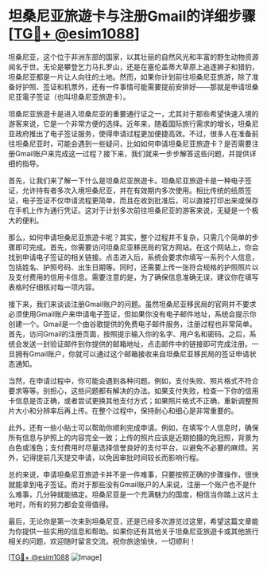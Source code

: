 # 坦桑尼亚旅遊卡与注册Gmail的详细步骤[[TG💪+ @esim1088](https://t.me/s/esim1088)]

坦桑尼亚，这个位于非洲东部的国家，以其壮丽的自然风光和丰富的野生动物资源闻名于世。无论是攀登乞力马扎罗山，还是在塞伦盖蒂大草原上追逐狮子和猎豹，坦桑尼亚都是一片让人向往的土地。然而，如果你计划前往坦桑尼亚旅游，除了准备好护照、签证和机票外，还有一件事情可能需要提前安排好——那就是申请坦桑尼亚電子签证（也叫坦桑尼亚旅遊卡）。

坦桑尼亚旅遊卡是进入坦桑尼亚的重要通行证之一，尤其对于那些希望快速入境的游客来说，它是一个非常方便的选择。近年来，随着国际旅行需求的增长，坦桑尼亚政府推出了电子签证服务，使得申请过程更加便捷高效。不过，很多人在准备前往坦桑尼亚时，可能会遇到一些疑问，比如如何申请坦桑尼亚旅遊卡？是否需要注册Gmail账户来完成这一过程？接下来，我们就来一步步解答这些问题，并提供详细的指导。

首先，让我们来了解一下什么是坦桑尼亚旅遊卡。坦桑尼亚旅遊卡是一种电子签证，允许持有者多次入境坦桑尼亚，并在有效期内多次使用。相比传统的纸质签证，电子签证不仅申请流程更简单，而且在收到批准后，可以直接打印出来或保存在手机上作为通行凭证。这对于计划多次前往坦桑尼亚的游客来说，无疑是一个极大的便利。

那么，如何申请坦桑尼亚旅遊卡呢？其实，整个过程并不复杂，只需几个简单的步骤即可完成。首先，你需要访问坦桑尼亚移民局的官方网站。在这个网站上，你会找到申请电子签证的相关链接。点击进入后，系统会要求你填写一系列个人信息，包括姓名、护照号码、出生日期等。同时，还需要上传一张符合规格的护照照片以及支付费用的信用卡信息。需要注意的是，为了确保信息准确无误，建议你在填写表格时仔细核对每一项内容。

接下来，我们来谈谈注册Gmail账户的问题。虽然坦桑尼亚移民局的官网并不要求必须使用Gmail账户来申请电子签证，但如果你没有电子邮件地址，系统会提示你创建一个。Gmail是一个由谷歌提供的免费电子邮件服务，注册过程也非常简单。首先，访问Gmail的注册页面，按照提示输入你的名字、用户名和密码。之后，系统会发送一封验证邮件到你提供的邮箱地址，点击邮件中的链接即可完成注册。一旦拥有Gmail账户，你就可以通过这个邮箱接收来自坦桑尼亚移民局的签证申请状态通知。

当然，在申请过程中，你可能会遇到各种问题。例如，支付失败、照片格式不符合要求等等。别担心，这些问题都有解决的办法。如果支付失败，检查一下你的信用卡信息是否正确，或者尝试更换其他支付方式；如果照片格式不正确，重新调整照片大小和分辨率后再上传。在整个过程中，保持耐心和细心是非常重要的。

此外，还有一些小贴士可以帮助你顺利完成申请。例如，在填写个人信息时，确保所有信息与护照上的内容完全一致；上传的照片应该是近期拍摄的免冠照，背景为白色或浅色；支付费用时尽量选择信誉良好的支付平台，以避免不必要的麻烦。另外，记得提前几天提交申请，以免因审批时间较长而影响行程。

总的来说，申请坦桑尼亚旅遊卡并不是一件难事，只要按照正确的步骤操作，很快就能拿到电子签证。而对于那些没有Gmail账户的人来说，注册一个账户也不是什么难事，几分钟就能搞定。坦桑尼亚是一个充满魅力的国度，相信当你踏上这片土地时，所有的努力都会变得值得。

最后，无论你是第一次来到坦桑尼亚，还是已经多次游览过这里，希望这篇文章能为你提供一些实用的信息和帮助。如果你还有其他关于坦桑尼亚旅遊卡或其他旅行相关的问题，欢迎随时留言交流。祝你旅途愉快，一切顺利！

[[TG💪+ @esim1088](https://t.me/s/esim1088) ![Image](https://i.postimg.cc/4NQfJmqS/Snipaste-2025-05-13-00-14-12.png)]